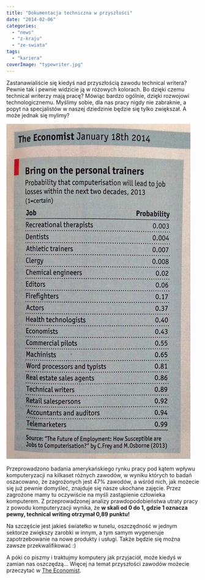 ```yaml
---
title: "Dokumentacja techniczna w przyszłości"
date: "2014-02-06"
categories:
  - "news"
  - "z-kraju"
  - "ze-swiata"
tags:
  - "kariera"
coverImage: "typewriter.jpg"
---
```


Zastanawialiście się kiedyś nad przyszłością zawodu technical writera? Pewnie tak i pewnie widzicie ją w różowych kolorach. Bo dzięki czemu technical writerzy mają pracę? Mówiąc bardzo ogólnie, dzięki rozwojowi technologicznemu. Myślimy sobie, dla nas pracy nigdy nie zabraknie, a popyt na specjalistów w naszej dziedzinie będzie się tylko zwiększał. A może jednak się mylimy?

![The Economist](images/economist.jpg)

Przeprowadzono badania amerykańskiego rynku pracy pod kątem wpływu komputeryzacji na kilkaset różnych zawodów, w wyniku których to badań oszacowano, że zagrożonych jest 47% zawodów, a wśród nich, jak możecie się już pewnie domyśleć, znajduje się nasze ukochane zajęcie. Przez zagrożone mamy tu oczywiście na myśli zastąpienie człowieka komputerem. Z przeprowadzonej analizy prawdopodobieństwa utraty pracy z powodu komputeryzacji wynika, że **w skali od 0 do 1, gdzie 1 oznacza pewny, technical writing otrzymał 0,89 punktu!**

Na szczęście jest jakieś światełko w tunelu, oszczędność w jednym sektorze zwiększy zarobki w innym, a tym samym wygeneruje zapotrzebowanie na nowe produkty i usługi. Także będzie się można zawsze przekwalifikować :)

A póki co piszmy i traktujmy komputery jak przyjaciół, może kiedyś w zamian nas oszczędzą... Więcej na temat przyszłości zawodów możecie przeczytać w [The Economist](http://www.economist.com/news/briefing/21594264-previous-technological-innovation-has-always-delivered-more-long-run-employment-not-less).
